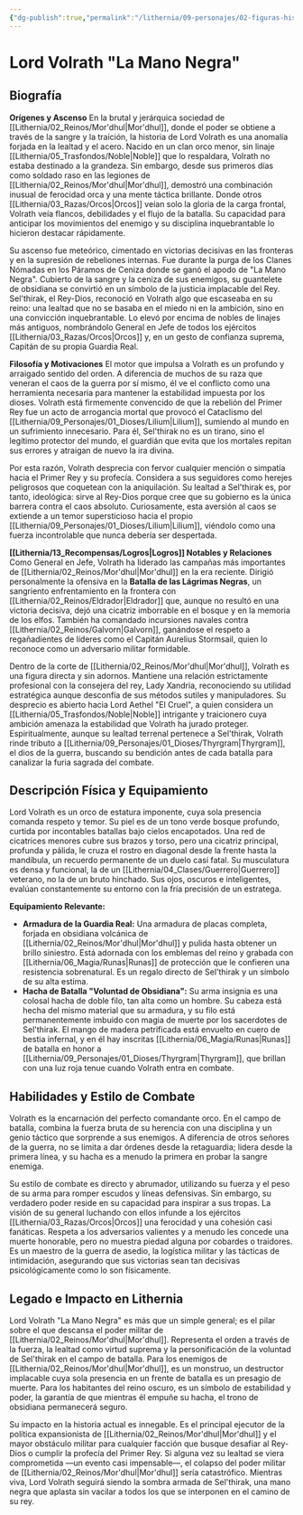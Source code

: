 ```yaml
---
{"dg-publish":true,"permalink":"/lithernia/09-personajes/02-figuras-historicas/lord-volrath-la-mano-negra/","tags":["orco","general","Mor'dhul","guerrero","lealtad","Sel'thirak","militar","antagonista"]}
---
```


# Lord Volrath "La Mano Negra"

## Biografía

**Orígenes y Ascenso**
En la brutal y jerárquica sociedad de [[Lithernia/02_Reinos/Mor'dhul\|Mor'dhul]], donde el poder se obtiene a través de la sangre y la traición, la historia de Lord Volrath es una anomalía forjada en la lealtad y el acero. Nacido en un clan orco menor, sin linaje [[Lithernia/05_Trasfondos/Noble\|Noble]] que lo respaldara, Volrath no estaba destinado a la grandeza. Sin embargo, desde sus primeros días como soldado raso en las legiones de [[Lithernia/02_Reinos/Mor'dhul\|Mor'dhul]], demostró una combinación inusual de ferocidad orca y una mente táctica brillante. Donde otros [[Lithernia/03_Razas/Orcos\|Orcos]] veían solo la gloria de la carga frontal, Volrath veía flancos, debilidades y el flujo de la batalla. Su capacidad para anticipar los movimientos del enemigo y su disciplina inquebrantable lo hicieron destacar rápidamente.

Su ascenso fue meteórico, cimentado en victorias decisivas en las fronteras y en la supresión de rebeliones internas. Fue durante la purga de los Clanes Nómadas en los Páramos de Ceniza donde se ganó el apodo de "La Mano Negra". Cubierto de la sangre y la ceniza de sus enemigos, su guantelete de obsidiana se convirtió en un símbolo de la justicia implacable del Rey. Sel'thirak, el Rey-Dios, reconoció en Volrath algo que escaseaba en su reino: una lealtad que no se basaba en el miedo ni en la ambición, sino en una convicción inquebrantable. Lo elevó por encima de nobles de linajes más antiguos, nombrándolo General en Jefe de todos los ejércitos [[Lithernia/03_Razas/Orcos\|Orcos]] y, en un gesto de confianza suprema, Capitán de su propia Guardia Real.

**Filosofía y Motivaciones**
El motor que impulsa a Volrath es un profundo y arraigado sentido del orden. A diferencia de muchos de su raza que veneran el caos de la guerra por sí mismo, él ve el conflicto como una herramienta necesaria para mantener la estabilidad impuesta por los dioses. Volrath está firmemente convencido de que la rebelión del Primer Rey fue un acto de arrogancia mortal que provocó el Cataclismo del [[Lithernia/09_Personajes/01_Dioses/Lilium\|Lilium]], sumiendo al mundo en un sufrimiento innecesario. Para él, Sel'thirak no es un tirano, sino el legítimo protector del mundo, el guardián que evita que los mortales repitan sus errores y atraigan de nuevo la ira divina.

Por esta razón, Volrath desprecia con fervor cualquier mención o simpatía hacia el Primer Rey y su profecía. Considera a sus seguidores como herejes peligrosos que coquetean con la aniquilación. Su lealtad a Sel'thirak es, por tanto, ideológica: sirve al Rey-Dios porque cree que su gobierno es la única barrera contra el caos absoluto. Curiosamente, esta aversión al caos se extiende a un temor supersticioso hacia el propio [[Lithernia/09_Personajes/01_Dioses/Lilium\|Lilium]], viéndolo como una fuerza incontrolable que nunca debería ser despertada.

**[[Lithernia/13_Recompensas/Logros\|Logros]] Notables y Relaciones**
Como General en Jefe, Volrath ha liderado las campañas más importantes de [[Lithernia/02_Reinos/Mor'dhul\|Mor'dhul]] en la era reciente. Dirigió personalmente la ofensiva en la **Batalla de las Lágrimas Negras**, un sangriento enfrentamiento en la frontera con [[Lithernia/02_Reinos/Eldrador\|Eldrador]] que, aunque no resultó en una victoria decisiva, dejó una cicatriz imborrable en el bosque y en la memoria de los elfos. También ha comandado incursiones navales contra [[Lithernia/02_Reinos/Galvorn\|Galvorn]], ganándose el respeto a regañadientes de líderes como el Capitán Aurelius Stormsail, quien lo reconoce como un adversario militar formidable.

Dentro de la corte de [[Lithernia/02_Reinos/Mor'dhul\|Mor'dhul]], Volrath es una figura directa y sin adornos. Mantiene una relación estrictamente profesional con la consejera del rey, Lady Xandria, reconociendo su utilidad estratégica aunque desconfía de sus métodos sutiles y manipuladores. Su desprecio es abierto hacia Lord Aethel "El Cruel", a quien considera un [[Lithernia/05_Trasfondos/Noble\|Noble]] intrigante y traicionero cuya ambición amenaza la estabilidad que Volrath ha jurado proteger. Espiritualmente, aunque su lealtad terrenal pertenece a Sel'thirak, Volrath rinde tributo a [[Lithernia/09_Personajes/01_Dioses/Thyrgram\|Thyrgram]], el dios de la guerra, buscando su bendición antes de cada batalla para canalizar la furia sagrada del combate.

## Descripción Física y Equipamiento

Lord Volrath es un orco de estatura imponente, cuya sola presencia comanda respeto y temor. Su piel es de un tono verde bosque profundo, curtida por incontables batallas bajo cielos encapotados. Una red de cicatrices menores cubre sus brazos y torso, pero una cicatriz principal, profunda y pálida, le cruza el rostro en diagonal desde la frente hasta la mandíbula, un recuerdo permanente de un duelo casi fatal. Su musculatura es densa y funcional, la de un [[Lithernia/04_Clases/Guerrero\|Guerrero]] veterano, no la de un bruto hinchado. Sus ojos, oscuros e inteligentes, evalúan constantemente su entorno con la fría precisión de un estratega.

**Equipamiento Relevante:**
*   **Armadura de la Guardia Real:** Una armadura de placas completa, forjada en obsidiana volcánica de [[Lithernia/02_Reinos/Mor'dhul\|Mor'dhul]] y pulida hasta obtener un brillo siniestro. Está adornada con los emblemas del reino y grabada con [[Lithernia/06_Magia/Runas\|Runas]] de protección que le confieren una resistencia sobrenatural. Es un regalo directo de Sel'thirak y un símbolo de su alta estima.
*   **Hacha de Batalla "Voluntad de Obsidiana":** Su arma insignia es una colosal hacha de doble filo, tan alta como un hombre. Su cabeza está hecha del mismo material que su armadura, y su filo está permanentemente imbuido con magia de muerte por los sacerdotes de Sel'thirak. El mango de madera petrificada está envuelto en cuero de bestia infernal, y en él hay inscritas [[Lithernia/06_Magia/Runas\|Runas]] de batalla en honor a [[Lithernia/09_Personajes/01_Dioses/Thyrgram\|Thyrgram]], que brillan con una luz roja tenue cuando Volrath entra en combate.

## Habilidades y Estilo de Combate

Volrath es la encarnación del perfecto comandante orco. En el campo de batalla, combina la fuerza bruta de su herencia con una disciplina y un genio táctico que sorprende a sus enemigos. A diferencia de otros señores de la guerra, no se limita a dar órdenes desde la retaguardia; lidera desde la primera línea, y su hacha es a menudo la primera en probar la sangre enemiga.

Su estilo de combate es directo y abrumador, utilizando su fuerza y el peso de su arma para romper escudos y líneas defensivas. Sin embargo, su verdadero poder reside en su capacidad para inspirar a sus tropas. La visión de su general luchando con ellos infunde a los ejércitos [[Lithernia/03_Razas/Orcos\|Orcos]] una ferocidad y una cohesión casi fanáticas. Respeta a los adversarios valientes y a menudo les concede una muerte honorable, pero no muestra piedad alguna por cobardes o traidores. Es un maestro de la guerra de asedio, la logística militar y las tácticas de intimidación, asegurando que sus victorias sean tan decisivas psicológicamente como lo son físicamente.

## Legado e Impacto en Lithernia

Lord Volrath "La Mano Negra" es más que un simple general; es el pilar sobre el que descansa el poder militar de [[Lithernia/02_Reinos/Mor'dhul\|Mor'dhul]]. Representa el orden a través de la fuerza, la lealtad como virtud suprema y la personificación de la voluntad de Sel'thirak en el campo de batalla. Para los enemigos de [[Lithernia/02_Reinos/Mor'dhul\|Mor'dhul]], es un monstruo, un destructor implacable cuya sola presencia en un frente de batalla es un presagio de muerte. Para los habitantes del reino oscuro, es un símbolo de estabilidad y poder, la garantía de que mientras él empuñe su hacha, el trono de obsidiana permanecerá seguro.

Su impacto en la historia actual es innegable. Es el principal ejecutor de la política expansionista de [[Lithernia/02_Reinos/Mor'dhul\|Mor'dhul]] y el mayor obstáculo militar para cualquier facción que busque desafiar al Rey-Dios o cumplir la profecía del Primer Rey. Si alguna vez su lealtad se viera comprometida —un evento casi impensable—, el colapso del poder militar de [[Lithernia/02_Reinos/Mor'dhul\|Mor'dhul]] sería catastrófico. Mientras viva, Lord Volrath seguirá siendo la sombra armada de Sel'thirak, una mano negra que aplasta sin vacilar a todos los que se interponen en el camino de su rey.